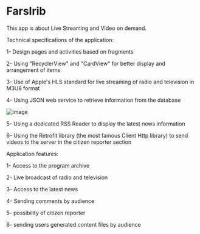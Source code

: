 # FarsIrib
This app is about Live Streaming and Video on demand.

Technical specifications of the application:

1- Design pages and activities based on fragments

2- Using "RecyclerView" and "CardView" for better display and arrangement of items

3- Use of Apple's HLS standard for live streaming of radio and television in M3U8 format

4- Using JSON web service to retrieve information from the database

![image](https://user-images.githubusercontent.com/8382017/207353385-ef75487e-c0c3-4a08-b240-1bdc7071df66.png)

5- Using a dedicated RSS Reader to display the latest news information

6- Using the Retrofit library (the most famous Client Http library) to send videos to the server in the citizen reporter section

Application features:

1- Access to the program archive

2- Live broadcast of radio and television

3- Access to the latest news

4- Sending comments by audience 

5- possibility of citizen reporter

6- sending users generated content files by audience






